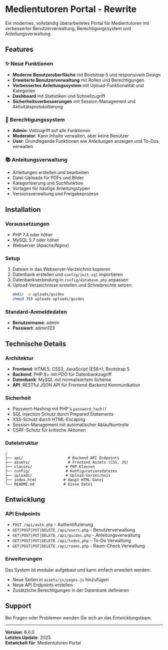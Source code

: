 # Medientutoren Portal - Rewrite

Ein modernes, vollständig überarbeitetes Portal für Medientutoren mit verbesserter Benutzerverwaltung, Berechtigungssystem und Anleitungsverwaltung.

## Features

### ✨ Neue Funktionen
- **Moderne Benutzeroberfläche** mit Bootstrap 5 und responsivem Design
- **Erweiterte Benutzerverwaltung** mit Rollen und Berechtigungen
- **Verbessertes Anleitungssystem** mit Upload-Funktionalität und Kategorien
- **Dashboard** mit Statistiken und Schnellzugriff
- **Sicherheitsverbesserungen** mit Session-Management und Aktivitätsprotokollierung

### 🔐 Berechtigungssystem
- **Admin**: Vollzugriff auf alle Funktionen
- **Moderator**: Kann Inhalte verwalten, aber keine Benutzer
- **User**: Grundlegende Funktionen wie Anleitungen anzeigen und To-Dos verwalten

### 📚 Anleitungsverwaltung
- Anleitungen erstellen und bearbeiten
- Datei-Uploads für PDFs und Bilder
- Kategorisierung und Suchfunktion
- Vorlagen für häufige Anleitungstypen
- Versionsverwaltung und Freigabeprozess

## Installation

### Voraussetzungen
- PHP 7.4 oder höher
- MySQL 5.7 oder höher
- Webserver (Apache/Nginx)

### Setup
1. Dateien in das Webserver-Verzeichnis kopieren
2. Datenbank erstellen und `config/init.sql` importieren
3. Datenbankverbindung in `config/database.php` anpassen
4. Upload-Verzeichnisse erstellen und Schreibrechte setzen:
   ```bash
   mkdir -p uploads/guides
   chmod 755 uploads uploads/guides
   ```

### Standard-Anmeldedaten
- **Benutzername**: admin
- **Passwort**: admin123

## Technische Details

### Architektur
- **Frontend**: HTML5, CSS3, JavaScript (ES6+), Bootstrap 5
- **Backend**: PHP 8+ mit PDO für Datenbankzugriff
- **Datenbank**: MySQL mit normalisiertem Schema
- **API**: RESTful JSON API für Frontend-Backend Kommunikation

### Sicherheit
- Passwort-Hashing mit PHP's `password_hash()`
- SQL Injection Schutz durch Prepared Statements
- XSS-Schutz durch HTML-Escaping
- Session-Management mit automatischer Ablaufkontrolle
- CSRF-Schutz für kritische Aktionen

### Dateistruktur
```
/
├── api/                    # Backend API Endpoints
├── assets/                 # Frontend Assets (CSS, JS)
├── classes/               # PHP Klassen
├── config/                # Konfigurationsdateien
├── uploads/               # Upload-Verzeichnis
├── index.html            # Haupt-HTML-Datei
└── README.md             # Diese Datei
```

## Entwicklung

### API Endpoints
- `POST /api/auth.php` - Authentifizierung
- `GET|POST|PUT|DELETE /api/users.php` - Benutzerverwaltung
- `GET|POST|PUT|DELETE /api/guides.php` - Anleitungsverwaltung
- `GET|POST|PUT|DELETE /api/todos.php` - To-Do Verwaltung
- `GET|POST|PUT|DELETE /api/rooms.php` - Raum-Check Verwaltung

### Erweiterungen
Das System ist modular aufgebaut und kann einfach erweitert werden:
- Neue Seiten in `assets/js/pages.js` hinzufügen
- Neue API Endpoints erstellen
- Zusätzliche Berechtigungen in der Datenbank definieren

## Support

Bei Fragen oder Problemen wenden Sie sich an das Entwicklungsteam.

---

**Version**: 6.0.0  
**Letztes Update**: 2025  
**Entwickelt für**: Medientutoren Portal